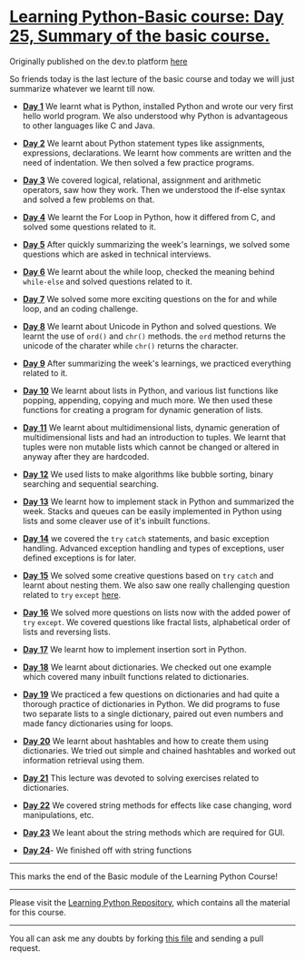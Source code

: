 # [Learning Python-Basic course: Day 25, Summary of the basic course.](https://dev.to/aatmaj/learning-python-basic-course-day-25-summary-of-the-basic-course-563j)

Originally published on the dev.to platform [here](https://dev.to/aatmaj/learning-python-basic-course-day-25-summary-of-the-basic-course-563j)

So friends today is the last lecture of the basic course and today we will just summarize whatever we learnt till now.

- **[Day 1](https://dev.to/aatmaj/learning-python-basic-course-day-1-introduction-and-installation-ee8)** We learnt what is Python, installed Python and wrote our very first hello world program. We also understood why Python is advantageous to other languages like C and Java.

- **[Day 2](https://dev.to/aatmaj/learning-python-basic-course-day-2-statements-comments-and-indentation-5b71)** We learnt about Python statement types like assignments, expressions, declarations. We learnt how comments are written and the need of indentation. We then solved a few practice programs.

- **[Day 3](https://dev.to/aatmaj/learning-python-basic-course-day-3-operators-and-if-elif-else-51cc)** We covered logical, relational, assignment and arithmetic operators, saw how they work. Then we understood the if-else syntax and solved a few problems on that.

- **[Day 4](https://dev.to/aatmaj/learning-python-basic-course-day-4-the-for-loop-40m8)** We learnt the For Loop in Python, how it differed from C, and solved some questions related to it.

- **[Day 5](https://dev.to/aatmaj/learning-python-basic-course-day-5-summary-of-the-week-and-interview-questions-37m0)** After quickly summarizing the week's learnings, we solved some questions which are asked in technical interviews.

- **[Day 6](https://dev.to/aatmaj/learning-python-basic-course-day-6-the-while-loop-and-more-questions-k23)** We learnt about the while loop, checked the meaning behind `while-else` and solved questions related to it.

- **[Day 7](https://dev.to/aatmaj/learning-python-basic-course-day-7-exercises-and-coding-challenges-2l2b)** We solved some more exciting questions on the for and while loop, and an coding challenge.

- **[Day 8](https://dev.to/aatmaj/learning-python-basic-course-day-8-unicode-in-python-4pdc)** We learnt about Unicode in Python and solved questions. We learnt the use of `ord()` and `chr()` methods. the `ord` method returns the unicode of the charater while `chr()` returns the character.

- **[Day 9](https://dev.to/aatmaj/learning-python-basic-course-day-9-summary-of-the-week-and-exercises-ji6)** After summarizing the week's learnings, we practiced everything related to it.

- **[Day 10](https://dev.to/aatmaj/learning-python-basic-course-day-10-lists-in-python-1hcb)** We learnt about lists in Python, and various list functions like popping, appending, copying and much more. We then used these functions for creating a program for dynamic generation of lists.

- **[Day 11](https://dev.to/aatmaj/learning-python-basic-course-day-11-multidimensional-lists-and-tuples-3bfl)** We learnt about multidimensional lists, dynamic generation of multidimensional lists and had an introduction to tuples. We learnt that tuples were non mutable lists which cannot be changed or altered in anyway after they are hardcoded.

- **[Day 12](https://dev.to/aatmaj/learning-python-basic-course-day-12-basic-algorithms-1edc)** We used lists to make algorithms like bubble sorting, binary searching and sequential searching.

- **[Day 13](https://dev.to/aatmaj/learning-python-basic-course-day-13-summary-of-the-week-and-stack-implementation-1b56)** We learnt how to implement stack in Python and summarized the week. Stacks and queues can be easily implemented in Python using lists and some cleaver use of it's inbuilt functions.

- **[Day 14](https://dev.to/aatmaj/learning-python-basic-course-day-14-basic-exception-and-error-handling-using-try-except-5f38)** we covered the `try` `catch` statements, and basic exception handling. Advanced exception handling and types of exceptions, user defined exceptions is for later.

- **[Day 15](https://dev.to/aatmaj/learning-python-basic-course-day-15-more-about-try-except-1nmj)** We solved some creative questions based on `try` `catch` and learnt about nesting them. We also saw one really challenging question related to `try` `except` [here](https://dev.to/aatmaj/learning-python-basic-course-day-15-more-about-try-except-1nmj).

- **[Day 16](https://dev.to/aatmaj/learning-python-basic-course-day-16-fractal-lists-and-other-questions-1ca6)** We solved more questions on lists now with the added power of `try` `except`. We covered questions like fractal lists, alphabetical order of lists and reversing lists.

- **[Day 17](https://dev.to/aatmaj/learning-python-basic-course-day-17-summary-of-the-week-and-insertion-sort-4bi0)** We learnt how to implement insertion sort in Python.

- **[Day 18](https://dev.to/aatmaj/learning-python-basic-course-day-18-dictionaries-in-python-30af)** We learnt about dictionaries. We checked out one example which covered many inbuilt functions related to dictionaries.

- **[Day 19](https://dev.to/aatmaj/learning-python-basic-course-day-19-practicing-dictionary-exercises-1723)** We practiced a few questions on dictionaries and had quite a thorough practice of dictionaries in Python. We did programs to fuse two separate lists to a single dictionary, paired out even numbers and made fancy dictionaries using for loops.

- **[Day 20](https://dev.to/aatmaj/learning-python-basic-course-day-20-hashtables-via-dictionaries-3nf1)** We learnt about hashtables and how to create them using dictionaries. We tried out simple and chained hashtables and worked out information retrieval using them.

- **[Day 21](https://dev.to/aatmaj/learning-python-basic-course-day-21-summary-of-the-week-and-dictionary-exercises-391e)** This lecture was devoted to solving exercises related to dictionaries.

- **[Day 22](https://dev.to/aatmaj/learning-python-basic-course-day-22-string-methods-part-1-9j8)** We covered string methods for effects like case changing, word manipulations, etc.

- **[Day 23](https://dev.to/aatmaj/day-23-fi9)** We leant about the string methods which are required for GUI.

- **[Day 24](https://dev.to/aatmaj/learning-python-basic-course-day-24-string-methods-part-3-1mg9)**- We finished off with string functions

---

This marks the end of the Basic module of the Learning Python Course!

---

Please visit the [Learning Python Repository](https://github.com/Aatmaj-Zephyr/Learning-Python), which contains all the material for this course.

---

You all can ask me any doubts by forking [this file](https://github.com/Aatmaj-Zephyr/Learning-Python/blob/main/Basic/Doubts/Doubts.md) and sending a pull request.
